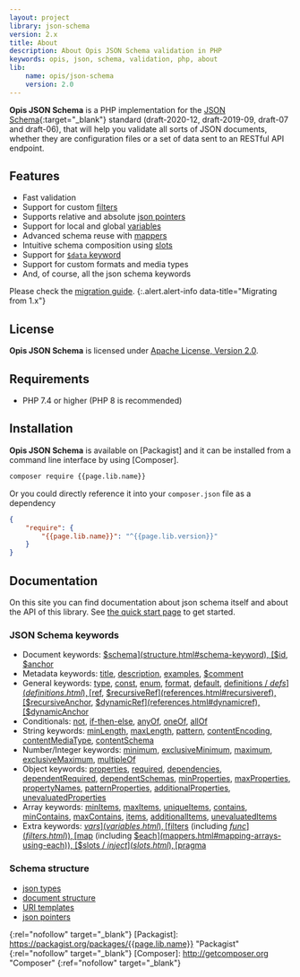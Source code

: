 ```yaml
---
layout: project
library: json-schema
version: 2.x
title: About
description: About Opis JSON Schema validation in PHP
keywords: opis, json, schema, validation, php, about
lib: 
    name: opis/json-schema
    version: 2.0
---
```


**Opis JSON Schema** is a PHP implementation for the [JSON Schema](http://json-schema.org/){:target="_blank"}
standard (draft-2020-12, draft-2019-09, draft-07 and draft-06), that will help you validate all sorts of JSON documents, 
whether they are configuration files or a set of data sent to an RESTful API endpoint.

## Features

- Fast validation
- Support for custom [filters](filters.html)
- Supports relative and absolute [json pointers](pointers.html)
- Support for local and global [variables](variables.html)
- Advanced schema reuse with [mappers](mappers.html)
- Intuitive schema composition using [slots](slots.html)
- Support for [`$data` keyword](data-keyword.html) 
- Support for custom formats and media types
- And, of course, all the json schema keywords

Please check the [migration guide](php-migration.html).
{:.alert.alert-info data-title="Migrating from 1.x"}

## License

**Opis JSON Schema** is licensed under [Apache License, Version 2.0][apache_license].

## Requirements

* PHP 7.4 or higher (PHP 8 is recommended)

## Installation

**Opis JSON Schema** is available on [Packagist] and it can be installed from a 
command line interface by using [Composer]. 

```bash
composer require {{page.lib.name}}
```

Or you could directly reference it into your `composer.json` file as a dependency

```json
{
    "require": {
        "{{page.lib.name}}": "^{{page.lib.version}}"
    }
}
```

## Documentation

On this site you can find documentation about json schema itself and about the API of this library. See [the quick start page](quick-start.html) to get started.

### JSON Schema keywords

- Document keywords:
[$schema](structure.html#schema-keyword),
[$id](structure.html#id-keyword),
[$anchor](structure.html#anchor-keyword)
- Metadata keywords:
[title](structure.html#title),
[description](structure.html#description),
[examples](structure.html#examples),
[$comment](structure.html#comment)
- General keywords:
[type](generics.html#type),
[const](generics.html#const),
[enum](generics.html#enum),
[format](formats.html),
[default](default-value.html),
[definitions / $defs](definitions.html),
[$ref](references.html#ref),
[$recursiveRef](references.html#recursiveref),
[$recursiveAnchor](references.html#recursiveanchor),
[$dynamicRef](references.html#dynamicref),
[$dynamicAnchor](references.html#dynamicanchor)
- Conditionals: 
[not](conditional-subschemas.html#not), 
[if-then-else](conditional-subschemas.html#if-then-else),
[anyOf](multiple-subschemas.html#anyof), 
[oneOf](multiple-subschemas.html#oneof), 
[allOf](multiple-subschemas.html#allof) 
- String keywords:
[minLength](string.html#minlength),
[maxLength](string.html#maxlength),
[pattern](string.html#pattern),
[contentEncoding](string.html#contentencoding),
[contentMediaType](string.html#contentencoding),
[contentSchema](string.html#contentschema) 
- Number/Integer keywords:
[minimum](number.html#minimum),
[exclusiveMinimum](number.html#exclusiveminimum),
[maximum](number.html#maximum),
[exclusiveMaximum](number.html#exclusivemaximum),
[multipleOf](number.html#multipleof)
- Object keywords:
[properties](object.html#properties),
[required](object.html#required),
[dependencies](object.html#dependencies),
[dependentRequired](object.html#dependentrequired),
[dependentSchemas](object.html#dependentschemas),
[minProperties](object.html#minproperties),
[maxProperties](object.html#maxproperties),
[propertyNames](object.html#propertynames),
[patternProperties](object.html#patternproperties),
[additionalProperties](object.html#additionalproperties),
[unevaluatedProperties](object.html#unevaluatedproperties)
- Array keywords:
[minItems](array.html#minitems),
[maxItems](array.html#maxitems),
[uniqueItems](array.html#uniqueitems),
[contains](array.html#contains),
[minContains](array.html#mincontains),
[maxContains](array.html#maxcontains),
[items](array.html#items),
[additionalItems](array.html#additionalitems),
[unevaluatedItems](array.html#unevaluateditems)
- Extra keywords:
[$vars](variables.html),
[$filters](filters.html) (including [$func](filters.html)),
[$map](mappers.html) (including [$each](mappers.html#mapping-arrays-using-each)),
[$slots / $inject](slots.html),  
[$pragma](pragma.html)  

### Schema structure

- [json types](structure.html#data-types)
- [document structure](structure.html#document-structure)
- [URI templates](uri-template.html)
- [json pointers](pointers.html)


[apache_license]: http://www.apache.org/licenses/LICENSE-2.0 "Project license" 
{:rel="nofollow" target="_blank"}
[Packagist]: https://packagist.org/packages/{{page.lib.name}} "Packagist" 
{:rel="nofollow" target="_blank"}
[Composer]: http://getcomposer.org "Composer" 
{:ref="nofollow" target="_blank"}
